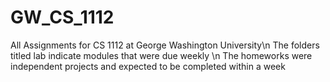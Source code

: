 # GW_CS_1112
All Assignments for CS 1112 at George Washington University\n
The folders titled lab indicate modules that were due weekly \n
The homeworks were independent projects and expected to be completed within a week
